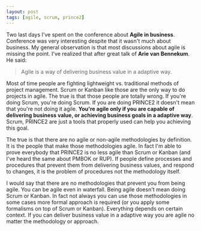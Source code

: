 ```yaml
---
layout: post
tags: [agile, scrum, prince2]
---
```

Two last days I've spent on the conference about **Agile in
business**. Conference was very interesting despite that it wasn't
much about business. My general observation is that most discussions
about agile is missing the point. I've realized that after great talk
of **Arie van Bennekum**. He said:

> Agile is a way of delivering business value in a adaptive way.

Most of time people are fighting lightweight vs. traditional methods
of project management. Scrum or Kanban like those are the only way to do
projects in agile. The true is that those
people are totally wrong. If you're doing Scrum, you're doing
Scrum. If you are doing PRINCE2 it doesn't mean that you're not doing
it agile. **You're agile only if you are capable of delivering business
value, or achieving business goals in a adaptive way**. Scrum, PRINCE2
are just a tools that properly used can help you achieving this goal.

The true is that there are no agile or non-agile methodologies by
definition. It is the people that make those methodologies agile. In
fact I'm able to prove everybody that PRINCE2 is no less agile than
Scrum or Kanban (and I've heard the same about PMBOK or RUP). If people
define processes and procedures that prevent them from delivering business
values, and respond to changes, it is the problem of procedures not
the methodology itself.

I would say that there are no methodologies that prevent you from being
agile. You can be agile even in waterfall. Being agile doesn't mean
doing Scrum or Kanban. In fact not always you can use those
methodologies in some cases more formal approach is
required (or you apply some formalisms on top of Scrum or Kanban). Everything depends on certain context. If you can deliver
business value in a adaptive way you are agile no matter the
methodology or approach.
